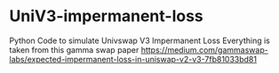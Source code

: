 # UniV3-impermanent-loss
Python Code to simulate Univswap V3 Impermanent Loss 
Everything is taken from this gamma swap paper https://medium.com/gammaswap-labs/expected-impermanent-loss-in-uniswap-v2-v3-7fb81033bd81
